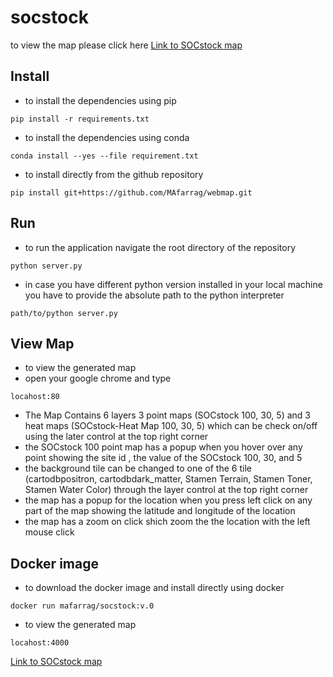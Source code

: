 # socstock 

to view the map please click here [Link to SOCstock map](RCS.html)

Install
-------
- to install the dependencies using pip

```
pip install -r requirements.txt
```
- to install the dependencies using conda
```
conda install --yes --file requirement.txt
```
- to install directly from the github repository
```
pip install git+https://github.com/MAfarrag/webmap.git
```

Run
---
- to run the application navigate the root directory of the repository
```
python server.py
``` 
- in case you have different python version installed in your local machine you have to provide the absolute path to the python interpreter
```
path/to/python server.py
```
View Map
--------
- to view the generated map
- open your google chrome and type 
```
locahost:80
```
- The Map Contains 6 layers 3 point maps (SOCstock 100, 30, 5) and 3 heat maps (SOCstock-Heat Map 100, 30, 5) which can be check on/off using the later control at the top right corner 
- the SOCstock 100 point map has a popup when you hover over any point showing the site id , the value of the SOCstock 100, 30, and 5
- the background tile can be changed to one of the 6 tile (cartodbpositron, cartodbdark_matter, Stamen Terrain, Stamen Toner, Stamen Water Color) through the layer control at the top right corner  
- the map has a popup for the location when you press left click on any part of the map showing the latitude and longitude of the location
- the map has a zoom on click shich zoom the the location with the left mouse click





Docker image
--------
- to download the docker image and install directly using docker
```
docker run mafarrag/socstock:v.0
```
- to view the generated map
```
locahost:4000
```

[Link to SOCstock map](RCS.html)
